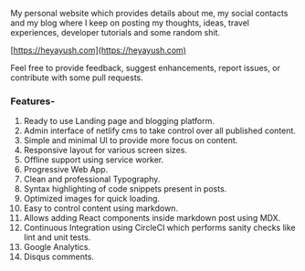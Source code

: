 My personal website which provides details about me, my social contacts and my blog where I keep on posting my thoughts, ideas, travel experiences, developer tutorials and some random shit.

[https://heyayush.com](https://heyayush.com)

Feel free to provide feedback, suggest enhancements, report issues, or contribute with some pull requests.

### Features-
1. Ready to use Landing page and blogging platform.
2. Admin interface of netlify cms to take control over all published content.
3. Simple and minimal UI to provide more focus on content.
4. Responsive layout for various screen sizes.
5. Offline support using service worker.
6. Progressive Web App.
7. Clean and professional Typography.
8. Syntax highlighting of code snippets present in posts.
9. Optimized images for quick loading.
10. Easy to control content using markdown.
11. Allows adding React components inside markdown post using MDX.
12. Continuous Integration using CircleCI which performs sanity checks like lint and unit tests.
13. Google Analytics.
14. Disqus comments.